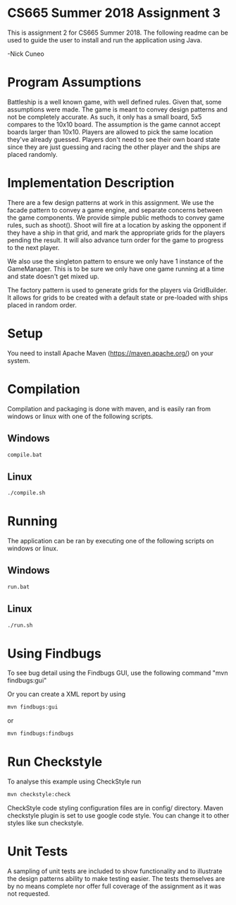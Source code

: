# CS665 Summer 2018 Assignment 3

This is assignment 2 for CS665 Summer 2018.  The following readme can be used to guide the user 
to install and run the application using Java.  

-Nick Cuneo


# Program Assumptions

Battleship is a well known game, with well defined rules.  Given that, some assumptions were made.
The game is meant to convey design patterns and not be completely accurate.  As such, it only has
a small board, 5x5 compares to the 10x10 board.  The assumption is the game cannot accept boards 
larger than 10x10.  Players are allowed to pick the same location they've already guessed.  Players
don't need to see their own board state since they are just guessing and racing the other player and 
the ships are placed randomly.

# Implementation Description
There are a few design patterns at work in this assignment.  We use the facade pattern to convey a 
game engine, and separate concerns between the game components.  We provide simple public methods to
convey game rules, such as shoot().  Shoot will fire at a location by asking the opponent if they have
a ship in that grid, and mark the appropriate grids for the players pending the result.  It will also
advance turn order for the game to progress to the next player.

We also use the singleton pattern to ensure we only have 1 instance of the GameManager.  This is to be
sure we only have one game running at a time and state doesn't get mixed up.

The factory pattern is used to generate grids for the players via GridBuilder.  It allows for grids
to be created with a default state or pre-loaded with ships placed in random order.

# Setup
 
You need to install Apache Maven (https://maven.apache.org/)  on your system.

# Compilation 

Compilation and packaging is done with maven, and is easily ran from windows or linux with one of
the following scripts.

## Windows
```bash
compile.bat
```

## Linux

```bash
./compile.sh
```


# Running

The application can be ran by executing one of the following scripts on windows or linux.

## Windows

```bash
run.bat
```

## Linux

```bash
./run.sh 
```

# Using Findbugs 

To see bug detail using the Findbugs GUI, use the following command "mvn findbugs:gui"

Or you can create a XML report by using  


```bash
mvn findbugs:gui 
```

or 


```bash
mvn findbugs:findbugs
```

# Run Checkstyle 

To analyse this example using CheckStyle run 

```bash
mvn checkstyle:check
```


CheckStyle code styling configuration files are in config/ directory. Maven checkstyle plugin is set to use google code style. You can change it to other styles like sun checkstyle. 

# Unit Tests

A sampling of unit tests are included to show functionality and to illustrate the design patterns
ability to make testing easier.  The tests themselves are by no means complete nor offer full coverage
of the assignment as it was not requested.




